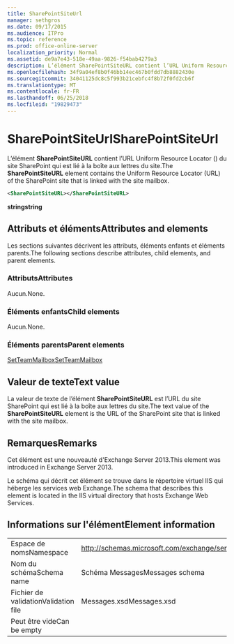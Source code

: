 ```yaml
---
title: SharePointSiteUrl
manager: sethgros
ms.date: 09/17/2015
ms.audience: ITPro
ms.topic: reference
ms.prod: office-online-server
localization_priority: Normal
ms.assetid: de9a7e43-518e-49aa-9826-f54bab4279a3
description: L’élément SharePointSiteURL contient l’URL Uniform Resource Locator () du site SharePoint qui est lié à la boîte aux lettres du site.
ms.openlocfilehash: 34f9a04ef8b0f46bb14ec467b0fdd7db8882430e
ms.sourcegitcommit: 34041125dc8c5f993b21cebfc4f8b72f0fd2cb6f
ms.translationtype: MT
ms.contentlocale: fr-FR
ms.lasthandoff: 06/25/2018
ms.locfileid: "19829473"
---
```

# <a name="sharepointsiteurl"></a><span data-ttu-id="dd6a3-103">SharePointSiteUrl</span><span class="sxs-lookup"><span data-stu-id="dd6a3-103">SharePointSiteUrl</span></span>

<span data-ttu-id="dd6a3-104">L’élément **SharePointSiteURL** contient l’URL Uniform Resource Locator () du site SharePoint qui est lié à la boîte aux lettres du site.</span><span class="sxs-lookup"><span data-stu-id="dd6a3-104">The **SharePointSiteURL** element contains the Uniform Resource Locator (URL) of the SharePoint site that is linked with the site mailbox.</span></span> 
  
```XML
<SharePointSiteURL></SharePointSiteURL>
```

<span data-ttu-id="dd6a3-105">**string**</span><span class="sxs-lookup"><span data-stu-id="dd6a3-105">**string**</span></span>

## <a name="attributes-and-elements"></a><span data-ttu-id="dd6a3-106">Attributs et éléments</span><span class="sxs-lookup"><span data-stu-id="dd6a3-106">Attributes and elements</span></span>

<span data-ttu-id="dd6a3-107">Les sections suivantes décrivent les attributs, éléments enfants et éléments parents.</span><span class="sxs-lookup"><span data-stu-id="dd6a3-107">The following sections describe attributes, child elements, and parent elements.</span></span>
  
### <a name="attributes"></a><span data-ttu-id="dd6a3-108">Attributs</span><span class="sxs-lookup"><span data-stu-id="dd6a3-108">Attributes</span></span>

<span data-ttu-id="dd6a3-109">Aucun.</span><span class="sxs-lookup"><span data-stu-id="dd6a3-109">None.</span></span>
  
### <a name="child-elements"></a><span data-ttu-id="dd6a3-110">Éléments enfants</span><span class="sxs-lookup"><span data-stu-id="dd6a3-110">Child elements</span></span>

<span data-ttu-id="dd6a3-111">Aucun.</span><span class="sxs-lookup"><span data-stu-id="dd6a3-111">None.</span></span>
  
### <a name="parent-elements"></a><span data-ttu-id="dd6a3-112">Éléments parents</span><span class="sxs-lookup"><span data-stu-id="dd6a3-112">Parent elements</span></span>

[<span data-ttu-id="dd6a3-113">SetTeamMailbox</span><span class="sxs-lookup"><span data-stu-id="dd6a3-113">SetTeamMailbox</span></span>](setteammailbox.md)
  
## <a name="text-value"></a><span data-ttu-id="dd6a3-114">Valeur de texte</span><span class="sxs-lookup"><span data-stu-id="dd6a3-114">Text value</span></span>

<span data-ttu-id="dd6a3-115">La valeur de texte de l’élément **SharePointSiteURL** est l’URL du site SharePoint qui est lié à la boîte aux lettres du site.</span><span class="sxs-lookup"><span data-stu-id="dd6a3-115">The text value of the **SharePointSiteURL** element is the URL of the SharePoint site that is linked with the site mailbox.</span></span> 
  
## <a name="remarks"></a><span data-ttu-id="dd6a3-116">Remarques</span><span class="sxs-lookup"><span data-stu-id="dd6a3-116">Remarks</span></span>

<span data-ttu-id="dd6a3-117">Cet élément est une nouveauté d'Exchange Server 2013.</span><span class="sxs-lookup"><span data-stu-id="dd6a3-117">This element was introduced in Exchange Server 2013.</span></span>
  
<span data-ttu-id="dd6a3-118">Le schéma qui décrit cet élément se trouve dans le répertoire virtuel IIS qui héberge les services web Exchange.</span><span class="sxs-lookup"><span data-stu-id="dd6a3-118">The schema that describes this element is located in the IIS virtual directory that hosts Exchange Web Services.</span></span>
  
## <a name="element-information"></a><span data-ttu-id="dd6a3-119">Informations sur l'élément</span><span class="sxs-lookup"><span data-stu-id="dd6a3-119">Element information</span></span>

|||
|:-----|:-----|
|<span data-ttu-id="dd6a3-120">Espace de noms</span><span class="sxs-lookup"><span data-stu-id="dd6a3-120">Namespace</span></span>  <br/> |http://schemas.microsoft.com/exchange/services/2006/messages  <br/> |
|<span data-ttu-id="dd6a3-121">Nom du schéma</span><span class="sxs-lookup"><span data-stu-id="dd6a3-121">Schema name</span></span>  <br/> |<span data-ttu-id="dd6a3-122">Schéma Messages</span><span class="sxs-lookup"><span data-stu-id="dd6a3-122">Messages schema</span></span>  <br/> |
|<span data-ttu-id="dd6a3-123">Fichier de validation</span><span class="sxs-lookup"><span data-stu-id="dd6a3-123">Validation file</span></span>  <br/> |<span data-ttu-id="dd6a3-124">Messages.xsd</span><span class="sxs-lookup"><span data-stu-id="dd6a3-124">Messages.xsd</span></span>  <br/> |
|<span data-ttu-id="dd6a3-125">Peut être vide</span><span class="sxs-lookup"><span data-stu-id="dd6a3-125">Can be empty</span></span>  <br/> ||
   

